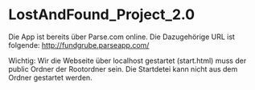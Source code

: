 LostAndFound_Project_2.0
========================
Die App ist bereits über Parse.com online. Die Dazugehörige URL ist folgende:
http://fundgrube.parseapp.com/



Wichtig: Wir die Webseite über localhost gestartet (start.html) muss der public Ordner der Rootordner sein. 
Die Startdetei kann nicht aus dem Ordner gestartet werden.

